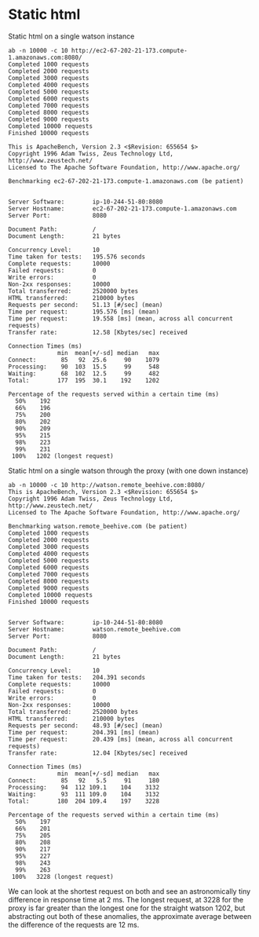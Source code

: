Static html
===
Static html on a single watson instance

    ab -n 10000 -c 10 http://ec2-67-202-21-173.compute-1.amazonaws.com:8080/
    Completed 1000 requests
    Completed 2000 requests
    Completed 3000 requests
    Completed 4000 requests
    Completed 5000 requests
    Completed 6000 requests
    Completed 7000 requests
    Completed 8000 requests
    Completed 9000 requests
    Completed 10000 requests
    Finished 10000 requests

    This is ApacheBench, Version 2.3 <$Revision: 655654 $>
    Copyright 1996 Adam Twiss, Zeus Technology Ltd, http://www.zeustech.net/
    Licensed to The Apache Software Foundation, http://www.apache.org/

    Benchmarking ec2-67-202-21-173.compute-1.amazonaws.com (be patient)


    Server Software:        ip-10-244-51-80:8080
    Server Hostname:        ec2-67-202-21-173.compute-1.amazonaws.com
    Server Port:            8080

    Document Path:          /
    Document Length:        21 bytes

    Concurrency Level:      10
    Time taken for tests:   195.576 seconds
    Complete requests:      10000
    Failed requests:        0
    Write errors:           0
    Non-2xx responses:      10000
    Total transferred:      2520000 bytes
    HTML transferred:       210000 bytes
    Requests per second:    51.13 [#/sec] (mean)
    Time per request:       195.576 [ms] (mean)
    Time per request:       19.558 [ms] (mean, across all concurrent requests)
    Transfer rate:          12.58 [Kbytes/sec] received

    Connection Times (ms)
                  min  mean[+/-sd] median   max
    Connect:       85   92  25.6     90    1079
    Processing:    90  103  15.5     99     548
    Waiting:       68  102  12.5     99     482
    Total:        177  195  30.1    192    1202

    Percentage of the requests served within a certain time (ms)
      50%    192
      66%    196
      75%    200
      80%    202
      90%    209
      95%    215
      98%    223
      99%    231
     100%   1202 (longest request)

Static html on a single watson through the proxy (with one down instance)

    ab -n 10000 -c 10 http://watson.remote_beehive.com:8080/
    This is ApacheBench, Version 2.3 <$Revision: 655654 $>
    Copyright 1996 Adam Twiss, Zeus Technology Ltd, http://www.zeustech.net/
    Licensed to The Apache Software Foundation, http://www.apache.org/

    Benchmarking watson.remote_beehive.com (be patient)
    Completed 1000 requests
    Completed 2000 requests
    Completed 3000 requests
    Completed 4000 requests
    Completed 5000 requests
    Completed 6000 requests
    Completed 7000 requests
    Completed 8000 requests
    Completed 9000 requests
    Completed 10000 requests
    Finished 10000 requests


    Server Software:        ip-10-244-51-80:8080
    Server Hostname:        watson.remote_beehive.com
    Server Port:            8080

    Document Path:          /
    Document Length:        21 bytes

    Concurrency Level:      10
    Time taken for tests:   204.391 seconds
    Complete requests:      10000
    Failed requests:        0
    Write errors:           0
    Non-2xx responses:      10000
    Total transferred:      2520000 bytes
    HTML transferred:       210000 bytes
    Requests per second:    48.93 [#/sec] (mean)
    Time per request:       204.391 [ms] (mean)
    Time per request:       20.439 [ms] (mean, across all concurrent requests)
    Transfer rate:          12.04 [Kbytes/sec] received

    Connection Times (ms)
                  min  mean[+/-sd] median   max
    Connect:       85   92   5.5     91     180
    Processing:    94  112 109.1    104    3132
    Waiting:       93  111 109.0    104    3132
    Total:        180  204 109.4    197    3228

    Percentage of the requests served within a certain time (ms)
      50%    197
      66%    201
      75%    205
      80%    208
      90%    217
      95%    227
      98%    243
      99%    263
     100%   3228 (longest request)

We can look at the shortest request on both and see an astronomically tiny difference in response time at 2 ms. The longest request, at 3228 for the proxy is far greater than the longest one for the straight watson 1202, but abstracting out both of these anomalies, the approximate average between the difference of the requests are 12 ms. 